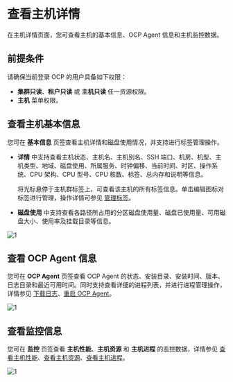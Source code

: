 # 查看主机详情

在主机详情页面，您可查看主机的基本信息、OCP Agent 信息和主机监控数据。

## 前提条件

请确保当前登录 OCP 的用户具备如下权限：

* **集群只读**、**租户只读** 或 **主机只读** 任一资源权限。
* **主机** 菜单权限。

## 查看主机基本信息

您可在 **基本信息** 页签查看主机详情和磁盘使用情况，并支持进行标签管理操作。

* **详情** 中支持查看主机状态、主机名、主机别名、SSH 端口、机房、机型、主机类型、地域、磁盘使用、所属服务、时钟偏移、当前时间、时区、操作系统、CPU 架构、CPU 型号、CPU 核数、标签、总内存和说明等信息。

    将光标悬停于主机群标签上，可查看该主机的所有标签信息。单击编辑图标对标签进行管理，操作详情可参见 [管理标签](../1600.system-management-features/300.manage-tags/100.tags-overview.md)。

* **磁盘使用** 中支持查看各路径所占用的分区磁盘使用量、磁盘已使用量、可用磁盘大小、使用率及挂载目录等信息。

![1](https://obbusiness-private.oss-cn-shanghai.aliyuncs.com/doc/img/ocp/430/%E4%B8%BB%E6%9C%BA%E8%AF%A6%E6%83%85.png)

## 查看 OCP Agent 信息

您可在 **OCP Agent** 页签查看 OCP Agent 的状态、安装目录、安装时间、版本、日志目录和最近可用时间。同时支持查看详细的进程列表，并进行进程管理操作，详情参见 [下载日志](../1300.log-service/200.download-log.md)、[重启 OCP Agent](400.restart-the-ocp-agent.md)。

![1](https://obbusiness-private.oss-cn-shanghai.aliyuncs.com/doc/img/ocp/422/%E4%B8%BB%E6%9C%BAocpagent.png)

## 查看监控信息

您可在 **监控** 页签查看 **主机性能**、**主机资源** 和 **主机进程** 的监控数据，详情参见 [查看主机性能](../880.manage-performance-monitoring/100.performance-monitoring-overview/300.view-host-performance.md)、[查看主机资源](../880.manage-performance-monitoring/100.performance-monitoring-overview/700.view-host-resources.md)、[查看主机进程](../880.manage-performance-monitoring/100.performance-monitoring-overview/750.view-host-process.md)。

![1](https://obbusiness-private.oss-cn-shanghai.aliyuncs.com/doc/img/ocp/422/%E4%B8%BB%E6%9C%BA%E7%9B%91%E6%8E%A7.png)
